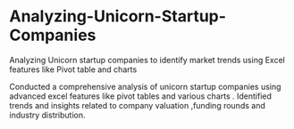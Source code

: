 # Analyzing-Unicorn-Startup-Companies
Analyzing Unicorn startup companies to identify market trends using Excel features like Pivot table and charts

Conducted a comprehensive analysis of unicorn startup companies using advanced excel features like pivot tables and various charts .
Identified trends and insights related to company valuation ,funding rounds and industry distribution.
